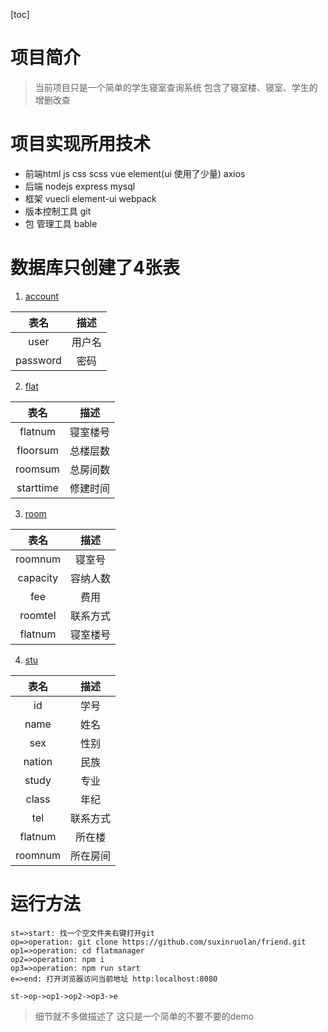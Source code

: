 [toc]
# ****项目简介****

>当前项目只是一个简单的学生寝室查询系统 包含了寝室楼、寝室、学生的增删改查

# 项目实现所用技术
- 前端html js css scss vue element(ui 使用了少量) axios
- 后端 nodejs express mysql
- 框架 vuecli element-ui webpack 
- 版本控制工具 git
- 包 管理工具 bable 
# 数据库只创建了4张表
1. [account](寝室楼表)

|   表名   |  描述  |
|:--------:|:------:|
|   user   | 用户名 |
| password |  密码  |

2. [flat](寝室楼表)

|   表名    |   描述   |
|:---------:|:--------:|
|  flatnum  | 寝室楼号 |
| floorsum  | 总楼层数 |
|  roomsum  | 总房间数 |
| starttime | 修建时间 |
3. [room](寝室楼表)

|   表名   |   描述   |
|:--------:|:--------:|
| roomnum  |  寝室号  |
| capacity | 容纳人数 |
|   fee    |   费用   |
| roomtel  | 联系方式 |
| flatnum  | 寝室楼号 |
4. [stu](寝室楼表)

|  表名   |   描述   |
|:-------:|:--------:|
|   id    |   学号   |
|  name   |   姓名   |
|   sex   |   性别   |
| nation  |   民族   |
|  study  |   专业   |
|  class  |   年纪   |
|   tel   | 联系方式 |
| flatnum |  所在楼  |
| roomnum | 所在房间 |
# 运行方法

```flow
st=>start: 找一个空文件夹右键打开git
op=>operation: git clone https://github.com/suxinruolan/friend.git
op1=>operation: cd flatmanager
op2=>operation: npm i
op3=>operation: npm run start
e=>end: 打开浏览器访问当前地址 http:localhost:8080

st->op->op1->op2->op3->e
```

> 细节就不多做描述了 这只是一个简单的不要不要的demo